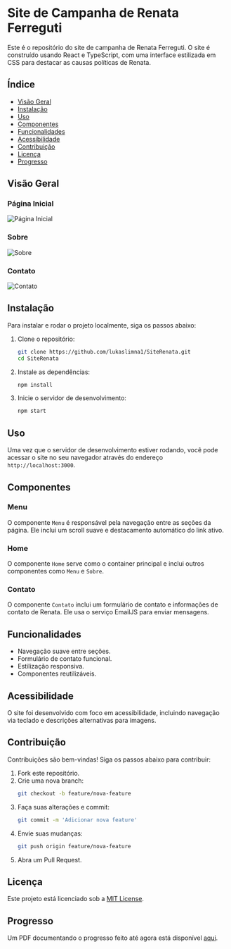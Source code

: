 # Site de Campanha de Renata Ferreguti

Este é o repositório do site de campanha de Renata Ferreguti. O site é construído usando React e TypeScript, com uma interface estilizada em CSS para destacar as causas políticas de Renata.

## Índice

- [Visão Geral](#visão-geral)
- [Instalação](#instalação)
- [Uso](#uso)
- [Componentes](#componentes)
- [Funcionalidades](#funcionalidades)
- [Acessibilidade](#acessibilidade)
- [Contribuição](#contribuição)
- [Licença](#licença)
- [Progresso](#progresso)

## Visão Geral

### Página Inicial

![Página Inicial](path/to/screenshot1.png)

### Sobre

![Sobre](path/to/screenshot2.png)

### Contato

![Contato](path/to/screenshot3.png)

## Instalação

Para instalar e rodar o projeto localmente, siga os passos abaixo:

1. Clone o repositório:
    ```sh
    git clone https://github.com/lukaslimna1/SiteRenata.git
    cd SiteRenata
    ```

2. Instale as dependências:
    ```sh
    npm install
    ```

3. Inicie o servidor de desenvolvimento:
    ```sh
    npm start
    ```

## Uso

Uma vez que o servidor de desenvolvimento estiver rodando, você pode acessar o site no seu navegador através do endereço `http://localhost:3000`.

## Componentes

### Menu

O componente `Menu` é responsável pela navegação entre as seções da página. Ele inclui um scroll suave e destacamento automático do link ativo.

### Home

O componente `Home` serve como o container principal e inclui outros componentes como `Menu` e `Sobre`.

### Contato

O componente `Contato` inclui um formulário de contato e informações de contato de Renata. Ele usa o serviço EmailJS para enviar mensagens.

## Funcionalidades

- Navegação suave entre seções.
- Formulário de contato funcional.
- Estilização responsiva.
- Componentes reutilizáveis.

## Acessibilidade

O site foi desenvolvido com foco em acessibilidade, incluindo navegação via teclado e descrições alternativas para imagens.

## Contribuição

Contribuições são bem-vindas! Siga os passos abaixo para contribuir:

1. Fork este repositório.
2. Crie uma nova branch:
    ```sh
    git checkout -b feature/nova-feature
    ```
3. Faça suas alterações e commit:
    ```sh
    git commit -m 'Adicionar nova feature'
    ```
4. Envie suas mudanças:
    ```sh
    git push origin feature/nova-feature
    ```
5. Abra um Pull Request.

## Licença

Este projeto está licenciado sob a [MIT License](LICENSE).

## Progresso

Um PDF documentando o progresso feito até agora está disponível [aqui](https://github.com/lukaslimna1/SiteRenata/blob/main/imagens%20e%20afins/Imagens%20e%20outros%20arquivos%20do%20site/Renata%20Ferreguti.pdf).

